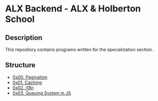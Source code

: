 # ALX Backend - ALX & Holberton School

## Description
This repository contains programs written for the specialization section.


## Structure


* [0x00. Pagination](./0x00-pagination/)
* [0x01. Caching](./0x01-caching/)
* [0x02. i18n](./0x02-i18n/)
* [0x03. Queuing System in JS](./0x03-queuing_system_in_js/)

